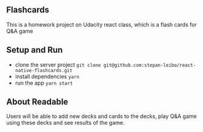 ## Flashcards
This is a homework project on Udacity react class, which is a flash cards for Q&A game

## Setup and Run
* clone the server project `git clone git@github.com:stepan-leibo/react-native-flashcards.git`
* install dependencies `yarn`
* run the app `yarn start`

## About Readable
Users will be able to add new decks and cards to the decks, play Q&A game using these decks and see results of the game.
